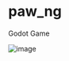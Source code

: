 # paw_ng
Godot Game

![image](https://github.com/mrcafune/paw_ng/assets/101951803/da4ff1f7-e0b7-473f-8b94-6f427b380224)
